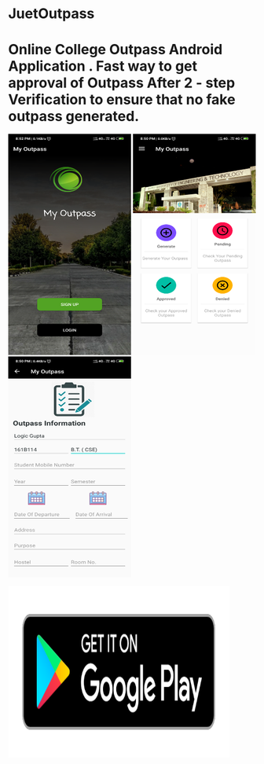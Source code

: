 # JuetOutpass

# Online College Outpass Android Application . Fast way to get approval of Outpass After 2 - step Verification to ensure that no fake outpass generated.
 <img width=" 250px" height="450px" src="https://github.com/logicgupta/JuetOutpass/blob/master/Images/Screenshot_2019-09-01-20-52-12-457_com.example.android.myoutpass.png"/>
 <img width=" 250px" height="450px" src="https://github.com/logicgupta/JuetOutpass/blob/master/Images/Screenshot_2019-09-01-20-50-14-633_com.example.android.myoutpass.png">
 <img width=" 250px" height="450px" src="https://github.com/logicgupta/JuetOutpass/blob/master/Images/Screenshot_2019-09-01-20-50-21-370_com.example.android.myoutpass.png">
 
  <a href="https://play.google.com/store/apps/details?id=com.logic.android.myoutpass"><img width=" 450px" height="350px" src="https://github.com/logicgupta/JuetOutpass/blob/master/Images/en_badge_web_generic.png" /></a>
